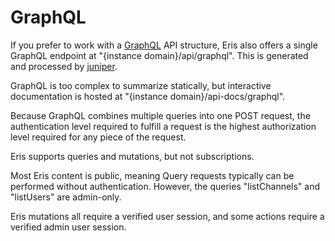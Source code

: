 # GraphQL

If you prefer to work with a [GraphQL](https://graphql.org/) API structure, Eris also offers a single GraphQL endpoint at "{instance domain}/api/graphql". This is generated and processed by [juniper](https://github.com/graphql-rust/juniper).

GraphQL is too complex to summarize statically, but interactive documentation is hosted at "{instance domain}/api-docs/graphql".

Because GraphQL combines multiple queries into one POST request, the authentication level required to fulfill a request is the highest authorization level required for any piece of the request. 

Eris supports queries and mutations, but not subscriptions.

Most Eris content is public, meaning Query requests typically can be performed without authentication. However, the queries "listChannels" and "listUsers" are admin-only.

Eris mutations all require a verified user session, and some actions require a verified admin user session.